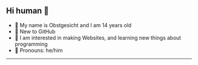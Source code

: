 ## Hi human 👋
<body>
    <ul>
      <li> 🥇 My name is Obstgesicht and I am 14 years old</li>
      <li> 🥳 New to GitHub</li>
      <li> 🌼 I am interested in making Websites, and learning new things about programming</li>
      <li> 🌠 Pronouns: he/him</li>
    </ul>
    <hr>
</body>
